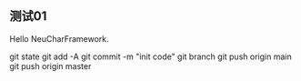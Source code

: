 ## 测试01

Hello NeuCharFramework.


git state
git add -A
git commit -m "init code"
git branch
git push origin main
git push origin master